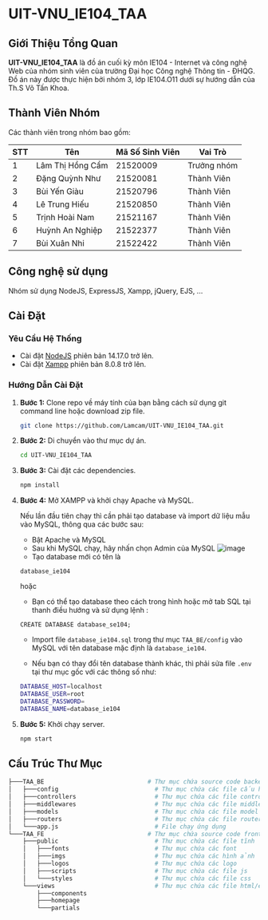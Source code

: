 # UIT-VNU_IE104_TAA

## Giới Thiệu Tổng Quan

**UIT-VNU_IE104_TAA** là đồ án cuối kỳ môn IE104 - Internet và công nghệ Web của nhóm sinh viên của trường Đại học Công nghệ Thông tin - ĐHQG. Đồ án này được thực hiện bởi nhóm 3, lớp IE104.O11 dưới sự hướng dẫn của Th.S Võ Tấn Khoa.

## Thành Viên Nhóm

Các thành viên trong nhóm bao gồm:

| STT | Tên                    | Mã Số Sinh Viên | Vai Trò         |
|-----|------------------------|------------------|----------------|
| 1   | Lâm Thị Hồng Cẩm       | 21520009         | Trưởng nhóm    |
| 2   | Đặng Quỳnh Như         | 21520081         | Thành Viên     |
| 3   | Bùi Yến Giàu           | 21520796         | Thành Viên     |
| 4   | Lê Trung Hiếu          | 21520850         | Thành Viên     |
| 5   | Trịnh Hoài Nam         | 21521167         | Thành Viên     |
| 6   | Huỳnh An Nghiệp        | 21522377         | Thành Viên     |
| 7   | Bùi Xuân Nhi           | 21522422         | Thành Viên     |

## Công nghệ sử dụng

Nhóm sử dụng NodeJS, ExpressJS, Xampp, jQuery, EJS, ...

## Cài Đặt

### Yêu Cầu Hệ Thống

- Cài đặt [NodeJS](https://nodejs.org/) phiên bản 14.17.0 trở lên.
- Cài đặt [Xampp](https://www.apachefriends.org/download.html) phiên bản 8.0.8 trở lên.

### Hướng Dẫn Cài Đặt

1. **Bước 1:** Clone repo về máy tính của bạn bằng cách sử dụng git command line hoặc download zip file.

    ```bash
    git clone https://github.com/Lamcam/UIT-VNU_IE104_TAA.git
    ```

2. **Bước 2:** Di chuyển vào thư mục dự án.

    ```bash
    cd UIT-VNU_IE104_TAA
    ```

3. **Bước 3:** Cài đặt các dependencies.

    ```bash
    npm install
    ```

4. **Bước 4:** Mở XAMPP và khởi chạy Apache và MySQL.

    Nếu lần đầu tiên chạy thì cần phải tạo database và import dữ liệu mẫu vào MySQL, thông qua các bước sau:
    * Bật Apache và MySQL
    * Sau khi MySQL chạy, hãy nhấn chọn Admin của MySQL ![image](https://github.com/Lamcam/UIT-VNU_IE104_TAA/docs/XAMPP.png)
    * Tạo database mới có tên là
    ```
    database_ie104
    ```
    hoặc
    
    * Bạn có thể tạo database theo cách trong hình hoặc mở tab SQL tại thanh điều hướng và sử dụng lệnh :
    ```
    CREATE DATABASE database_se104;
    ```
 
    * Import file `database_ie104.sql` trong thư mục `TAA_BE/config` vào MySQL với tên database mặc định là `database_ie104`.
    
    * Nếu bạn có thay đổi tên database thành khác, thì phải sửa file `.env` tại thư mục gốc với các thông số như:

    ```bash
    DATABASE_HOST=localhost
    DATABASE_USER=root
    DATABASE_PASSWORD=
    DATABASE_NAME=database_ie104
    ```

5. **Bước 5:** Khởi chạy server.
    
    ```bash
    npm start
    ```

## Cấu Trúc Thư Mục

```bash
├───TAA_BE                             # Thư mục chứa source code backend
│   ├───config                           # Thư mục chứa các file cấu hình (dữ liệu mẫu, cấu hình database, ...)
│   ├───controllers                      # Thư mục chứa các file controller
│   ├───middlewares                      # Thư mục chứa các file middleware
│   ├───models                           # Thư mục chứa các file model
│   ├───routers                          # Thư mục chứa các file router
│   └───app.js                           # File chạy ứng dụng
└───TAA_FE                             # Thư mục chứa source code frontend
    ├───public                           # Thư mục chứa các file tĩnh
    │   ├───fonts                        # Thư mục chứa các font
    │   ├───imgs                         # Thư mục chứa các hình ảnh
    │   ├───logos                        # Thư mục chứa các logo
    │   ├───scripts                      # Thư mục chứa các file js
    │   └───styles                       # Thư mục chứa các file css
    └───views                            # Thư mục chứa các file html/ejs
        ├───components
        ├───homepage
        └───partials
```
